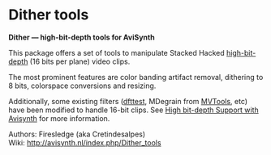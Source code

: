 # Dither tools
<b>Dither — high-bit-depth tools for AviSynth</b>

This package offers a set of tools to manipulate Stacked Hacked [high-bit-depth](http://avisynth.nl/index.php/High_bit-depth_Support_with_Avisynth) (16 bits per plane) video clips.

The most prominent features are color banding artifact removal,
dithering to 8 bits, colorspace conversions and resizing.

Additionally, some existing filters ([dfttest](http://avisynth.nl/index.php/Dfttest), MDegrain from [MVTools](http://avisynth.nl/index.php/MVTools), etc)
have been modified to handle 16-bit clips.
See [High bit-depth Support with Avisynth](http://avisynth.nl/index.php/High_bit-depth_Support_with_Avisynth) for more information.

Authors: Firesledge (aka Cretindesalpes)<br>
Wiki: http://avisynth.nl/index.php/Dither_tools
